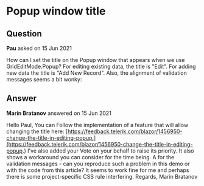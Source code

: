 # Popup window title

## Question

**Pau** asked on 15 Jun 2021

How can I set the title on the Popup window that appears when we use GridEditMode.Popup? For editing existing data, the title is "Edit". For adding new data the title is "Add New Record". Also, the alignment of validation messages seems a bit wonky:

## Answer

**Marin Bratanov** answered on 15 Jun 2021

Hello Paul, You can Follow the implementation of a feature that will allow changing the title here: [https://feedback.telerik.com/blazor/1456950-change-the-title-in-editing-popup.](https://feedback.telerik.com/blazor/1456950-change-the-title-in-editing-popup.) I've also added your Vote on your behalf to raise its priority. It also shows a workaround you can consider for the time being. A for the validation messages - can you reproduce such a problem in this demo or with the code from this article? It seems to work fine for me and perhaps there is some project-specific CSS rule interfering. Regards, Marin Bratanov
